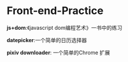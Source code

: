 # Front-end-Practice

**js+dom**:《javascript dom编程艺术》一书中的练习

**datepicker**:一个简单的日历选择器

**pixiv downloader**: 一个简单的Chrome 扩展
